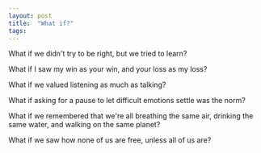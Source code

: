 ```yaml
---
layout: post
title:  "What if?"
tags: 
---
```


What if we didn't try to be right, but we tried to learn?

What if I saw my win as your win, and your loss as my loss?

What if we valued listening as much as talking?

What if asking for a pause to let difficult emotions settle was the norm?

What if we remembered that we're all breathing the same air, drinking the same water, and walking on the same planet?

What if we saw how none of us are free, unless all of us are?